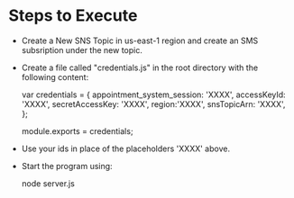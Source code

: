 # Steps to Execute
- Create a New SNS Topic in us-east-1 region and create an SMS subsription under the new topic.
- Create a file called "credentials.js" in the root directory with the following content:
  
  var credentials = {
    appointment_system_session: 'XXXX',
    accessKeyId: 'XXXX',
    secretAccessKey: 'XXXX',
    region:'XXXX',
    snsTopicArn: 'XXXX',
  };
  
  module.exports = credentials;
- Use your ids in place of the placeholders 'XXXX' above.
- Start the program using:
  
  node server.js
